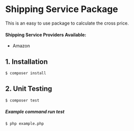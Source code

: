 # Shipping Service Package

This is an easy to use package to calculate the cross price.

#### Shipping Service Providers Available:

* Amazon

## 1. Installation

```bash
$ composer install
```

## 2. Unit Testing

```bash
$ composer test
```
##### Example command run test

```bash
$ php example.php
```